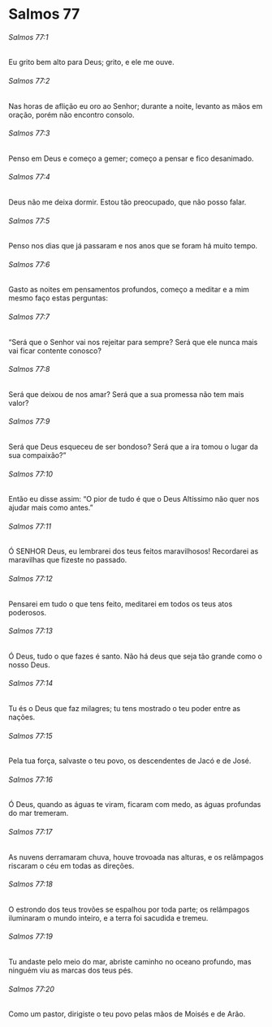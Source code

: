 # Salmos 77

###### Salmos 77:1

Eu grito bem alto para Deus; grito, e ele me ouve.

###### Salmos 77:2

Nas horas de aflição eu oro ao Senhor; durante a noite, levanto as mãos em oração, porém não encontro consolo.

###### Salmos 77:3

Penso em Deus e começo a gemer; começo a pensar e fico desanimado.

###### Salmos 77:4

Deus não me deixa dormir. Estou tão preocupado, que não posso falar.

###### Salmos 77:5

Penso nos dias que já passaram e nos anos que se foram há muito tempo.

###### Salmos 77:6

Gasto as noites em pensamentos profundos, começo a meditar e a mim mesmo faço estas perguntas:

###### Salmos 77:7

“Será que o Senhor vai nos rejeitar para sempre? Será que ele nunca mais vai ficar contente conosco?

###### Salmos 77:8

Será que deixou de nos amar? Será que a sua promessa não tem mais valor?

###### Salmos 77:9

Será que Deus esqueceu de ser bondoso? Será que a ira tomou o lugar da sua compaixão?”

###### Salmos 77:10

Então eu disse assim: “O pior de tudo é que o Deus Altíssimo não quer nos ajudar mais como antes.”

###### Salmos 77:11

Ó SENHOR Deus, eu lembrarei dos teus feitos maravilhosos! Recordarei as maravilhas que fizeste no passado.

###### Salmos 77:12

Pensarei em tudo o que tens feito, meditarei em todos os teus atos poderosos.

###### Salmos 77:13

Ó Deus, tudo o que fazes é santo. Não há deus que seja tão grande como o nosso Deus.

###### Salmos 77:14

Tu és o Deus que faz milagres; tu tens mostrado o teu poder entre as nações.

###### Salmos 77:15

Pela tua força, salvaste o teu povo, os descendentes de Jacó e de José.

###### Salmos 77:16

Ó Deus, quando as águas te viram, ficaram com medo, as águas profundas do mar tremeram.

###### Salmos 77:17

As nuvens derramaram chuva, houve trovoada nas alturas, e os relâmpagos riscaram o céu em todas as direções.

###### Salmos 77:18

O estrondo dos teus trovões se espalhou por toda parte; os relâmpagos iluminaram o mundo inteiro, e a terra foi sacudida e tremeu.

###### Salmos 77:19

Tu andaste pelo meio do mar, abriste caminho no oceano profundo, mas ninguém viu as marcas dos teus pés.

###### Salmos 77:20

Como um pastor, dirigiste o teu povo pelas mãos de Moisés e de Arão.

